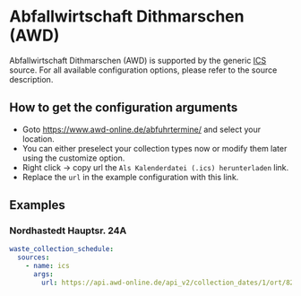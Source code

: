 # Abfallwirtschaft Dithmarschen (AWD)

Abfallwirtschaft Dithmarschen (AWD) is supported by the generic [ICS](/doc/source/ics.md) source. For all available configuration options, please refer to the source description.


## How to get the configuration arguments

- Goto <https://www.awd-online.de/abfuhrtermine/> and select your location.  
- You can either preselect your collection types now or modify them later using the customize option.
- Right click -> copy url the `Als Kalenderdatei (.ics) herunterladen` link.
- Replace the `url` in the example configuration with this link.

## Examples

### Nordhastedt Hauptsr. 24A

```yaml
waste_collection_schedule:
  sources:
    - name: ics
      args:
        url: https://api.awd-online.de/api_v2/collection_dates/1/ort/82/strasse/170/hausnummern/24A/abfallarten/R02-R04-R01-R21-B02-D02-P04-P02-P11-G0-W0/kalender.ics
```
